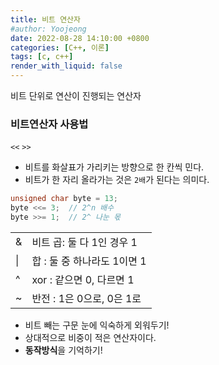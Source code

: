 ```yaml
---
title: 비트 연산자
#author: Yoojeong
date: 2022-08-28 14:10:00 +0800
categories: [C++, 이론]
tags: [c, c++]
render_with_liquid: false
---
```


비트 단위로 연산이 진행되는 연산자

### 비트연산자 사용법
`<<` `>>`

* 비트를 화살표가 가리키는 방향으로 한 칸씩 민다.
* 비트가 한 자리 올라가는 것은 `2배`가 된다는 의미다.


```cpp
unsigned char byte = 13;
byte <<= 3;  // 2^n 배수
byte >>= 1;  // 2^ 나눈 몫
```


|    |                             |
|----|-----------------------------|
| &  | 비트 곱: 둘 다 1인 경우 1     |
| \| | 합 : 둘 중 하나라도 1이면 1   |
| ^  | xor : 같으면 0, 다르면 1      |
| ~  | 반전 : 1은 0으로, 0은 1로     |


* 비트 빼는 구문 눈에 익숙하게 외워두기!
* 상대적으로 비중이 적은 연산자이다.
* **동작방식**을 기억하기!
